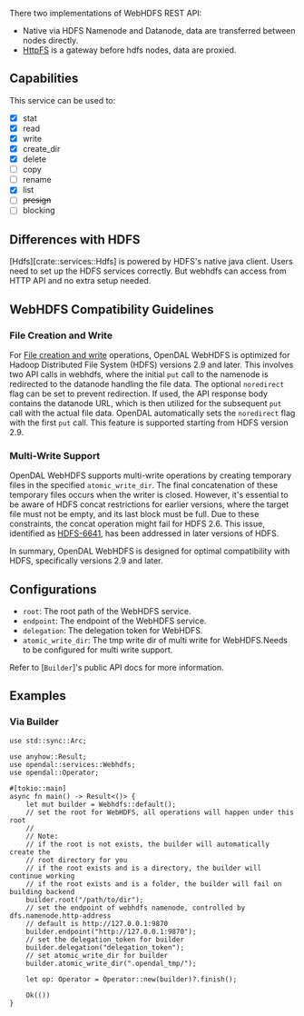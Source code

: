There two implementations of WebHDFS REST API:

- Native via HDFS Namenode and Datanode, data are transferred between nodes directly.
- [HttpFS](https://hadoop.apache.org/docs/stable/hadoop-hdfs-httpfs/index.html) is a gateway before hdfs nodes, data are proxied.

## Capabilities

This service can be used to:

- [x] stat
- [x] read
- [x] write
- [x] create_dir
- [x] delete
- [ ] copy
- [ ] rename
- [x] list
- [ ] ~~presign~~
- [ ] blocking

## Differences with HDFS

[Hdfs][crate::services::Hdfs] is powered by HDFS's native java client. Users need to set up the HDFS services correctly. But webhdfs can access from HTTP API and no extra setup needed.

## WebHDFS Compatibility Guidelines

### File Creation and Write

For [File creation and write](https://hadoop.apache.org/docs/r3.1.3/hadoop-project-dist/hadoop-hdfs/WebHDFS.html#Create_and_Write_to_a_File) operations,
OpenDAL WebHDFS is optimized for Hadoop Distributed File System (HDFS) versions 2.9 and later. 
This involves two API calls in webhdfs, where the initial `put` call to the namenode is redirected to the datanode handling the file data.
The optional `noredirect` flag can be set to prevent redirection. If used, the API response body contains the datanode URL, which is then utilized for the subsequent `put` call with the actual file data.
OpenDAL automatically sets the `noredirect` flag with the first `put` call. This feature is supported starting from HDFS version 2.9.

### Multi-Write Support

OpenDAL WebHDFS supports multi-write operations by creating temporary files in the specified `atomic_write_dir`.
The final concatenation of these temporary files occurs when the writer is closed.
However, it's essential to be aware of HDFS concat restrictions for earlier versions,
where the target file must not be empty, and its last block must be full. Due to these constraints, the concat operation might fail for HDFS 2.6.
This issue, identified as [HDFS-6641](https://issues.apache.org/jira/browse/HDFS-6641), has been addressed in later versions of HDFS.

In summary, OpenDAL WebHDFS is designed for optimal compatibility with HDFS, specifically versions 2.9 and later.



## Configurations

- `root`: The root path of the WebHDFS service.
- `endpoint`: The endpoint of the WebHDFS service.
- `delegation`: The delegation token for WebHDFS.
- `atomic_write_dir`: The tmp write dir of multi write for WebHDFS.Needs to be configured for multi write support.

Refer to [`Builder`]'s public API docs for more information.

## Examples

### Via Builder

```rust,no_run
use std::sync::Arc;

use anyhow::Result;
use opendal::services::Webhdfs;
use opendal::Operator;

#[tokio::main]
async fn main() -> Result<()> {
    let mut builder = Webhdfs::default();
    // set the root for WebHDFS, all operations will happen under this root
    //
    // Note:
    // if the root is not exists, the builder will automatically create the
    // root directory for you
    // if the root exists and is a directory, the builder will continue working
    // if the root exists and is a folder, the builder will fail on building backend
    builder.root("/path/to/dir");
    // set the endpoint of webhdfs namenode, controlled by dfs.namenode.http-address
    // default is http://127.0.0.1:9870
    builder.endpoint("http://127.0.0.1:9870");
    // set the delegation_token for builder
    builder.delegation("delegation_token");
    // set atomic_write_dir for builder
    builder.atomic_write_dir(".opendal_tmp/");

    let op: Operator = Operator::new(builder)?.finish();

    Ok(())
}
```
